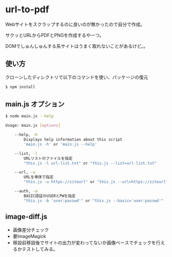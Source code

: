 # url-to-pdf

Webサイトをスクラップするのに良いのが無かったので自分で作成。

サクッとURLからPDFとPNGを作成するやーつ。

DOMでしゅんしゅんする系サイトはうまく取れないことがあるけど。。

## 使い方

クローンしたディレクトリで以下のコマンドを使い、パッケージの復元

``` bash
$ npm install
```

## main.js オプション

``` sh
$ node main.js --help

Usage: main.js [options]

	--help, -h
		Displays help information about this script
		'main.js -h' or 'main.js --help'

	--list, -l
		URLリストのファイルを指定
		"this.js -l url-list.txt" or "this.js --list=url-list.txt"

	--url, -u
		URLを単体で指定
		"this.js -u https://siteurl" or "this.js --url=https://siteurl"

	--auth, -a
		BASIC認証のUSERとPWを指定
		"this.js -b 'user:passwd'" or "this.js --basic='user:passwd'"
```


## image-diff.js

- 画像差分チェック
- 要ImageMagick
- 移設前移設後でサイトの出力が変わってないか画像ベースでチェックを行えるかテストしてみる。
